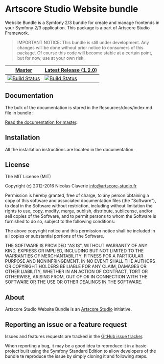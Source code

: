 # Artscore Studio Website bundle

Website Bundle is a Symfony 2/3 bundle for create and manage frontends in your Symfony 2/3 application. This package is a part of Artscore Studio Framework.

> IMPORTANT NOTICE: This bundle is still under development. Any changes will be done without prior notice to consumers of this package. Of course this code will become stable at a certain point, but for now, use at your own risk.

| [Master](https://github.com/artscorestudio/website-bundle) | [Latest Release (1.2.0)](https://github.com/artscorestudio/website-bundle/releases/tag/1.2.0) |
| ------ | -------------- |
| [![Build Status](https://travis-ci.org/artscorestudio/website-bundle.svg?branch=master)](https://travis-ci.org/artscorestudio/website-bundle) | [![Build Status](https://travis-ci.org/artscorestudio/website-bundle.svg?branch=1.2.0)](https://travis-ci.org/artscorestudio/website-bundle) |

## Documentation

The bulk of the documentation is stored in the Resources/docs/index.md file in bundle :

[Read the documentation for master](https://github.com/artscorestudio/website-bundle/blob/master/Resources/doc/index.md).

## Installation

All the installation instructions are located in the documentation.

## License

The MIT License (MIT)

Copyright (c) 2012-2016 Nicolas Claverie <info@artscore-studio.fr>

Permission is hereby granted, free of charge, to any person obtaining a copy of
this software and associated documentation files (the "Software"), to deal in
the Software without restriction, including without limitation the rights to
use, copy, modify, merge, publish, distribute, sublicense, and/or sell copies of
the Software, and to permit persons to whom the Software is furnished to do so,
subject to the following conditions:

The above copyright notice and this permission notice shall be included in all
copies or substantial portions of the Software.

THE SOFTWARE IS PROVIDED "AS IS", WITHOUT WARRANTY OF ANY KIND, EXPRESS OR
IMPLIED, INCLUDING BUT NOT LIMITED TO THE WARRANTIES OF MERCHANTABILITY, FITNESS
FOR A PARTICULAR PURPOSE AND NONINFRINGEMENT. IN NO EVENT SHALL THE AUTHORS OR
COPYRIGHT HOLDERS BE LIABLE FOR ANY CLAIM, DAMAGES OR OTHER LIABILITY, WHETHER
IN AN ACTION OF CONTRACT, TORT OR OTHERWISE, ARISING FROM, OUT OF OR IN
CONNECTION WITH THE SOFTWARE OR THE USE OR OTHER DEALINGS IN THE SOFTWARE.

## About

Artscore Studio Website Bundle is an [Artscore Studio](http://www.artscore-studio.fr) initiative.

## Reporting an issue or a feature request

Issues and features requests are tracked in the [GitHub issue tracker](https://github.com/artscorestudio/website-bundle/issues).

When reporting a bug, it may be a good idea to reproduce it in a basic project built using the Symfony Standard Edition to allow developers of the bundle te reproduce the issue by simply cloning it and following steps.
